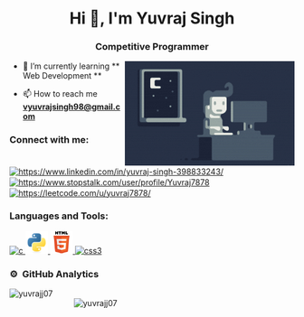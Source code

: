  <!-- (https://previews.123rf.com/images/karpenkoilia/karpenkoilia1806/karpenkoilia180600011/102988806-vector-line-web-concept-for-programming-linear-web-banner-for-coding-.jpg?fj=1) -->
<h1 align="center">Hi 👋, I'm Yuvraj Singh</h1>
<h3 align="center">Competitive Programmer</h3>

 <img alt="Night Coding" src="https://raw.githubusercontent.com/AVS1508/AVS1508/master/assets/Night-Coding.gif" align="right"/>
 

- 🌱 I’m currently learning ** Web Development **

- 📫 How to reach me **vyuvrajsingh98@gmail.com**

<h3 align="left">Connect with me:</h3>
<p align="left">
<a href="https://www.linkedin.com/in/yuvraj-singh-398833243" target="blank"><img align="center" src="https://raw.githubusercontent.com/rahuldkjain/github-profile-readme-generator/master/src/images/icons/Social/linked-in-alt.svg" alt="https://www.linkedin.com/in/yuvraj-singh-398833243/" height="30" width="40" /></a>
<a href="https://www.stopstalk.com/user/profile/Yuvraj7878" target="blank"><img align="center" src="https://www.stopstalk.com/static/images/stopstalk-logo.png" alt="https://www.stopstalk.com/user/profile/Yuvraj7878" height="30" width="30" /></a>
<a href="https://leetcode.com/u/yuvraj7878/" target="blank"><img align="center" src="https://raw.githubusercontent.com/rahuldkjain/github-profile-readme-generator/master/src/images/icons/Social/leet-code.svg" alt="https://leetcode.com/u/yuvraj7878/" height="30" width="40" /></a>

<h3 align="left">Languages and Tools:</h3>
<p align="left">
  <a href="https://www.w3schools.com/cpp/" target="_blank" rel="noreferrer"> <img src="https://backendapi.iihtsrt.com/wp-content/uploads/2022/04/CPP.jpg" alt="c" width="40" height="40"/>
  <a href="https://www.python.org" target="_blank" rel="noreferrer"> <img src="https://raw.githubusercontent.com/devicons/devicon/master/icons/python/python-original.svg" alt="python" width="40" height="40"/> </a>
  <a href="https://www.w3.org/html/" target="_blank" rel="noreferrer"> <img src="https://raw.githubusercontent.com/devicons/devicon/master/icons/html5/html5-original-wordmark.svg" alt="html5" width="40" height="40"/> </a>
  <a href="https://www.w3schools.com/mysql/default.asp" target="_blank" rel="noreferrer"> <img src="https://pbs.twimg.com/profile_images/1255113654049128448/J5Yt92WW_400x400.png" alt="css3" width="40" height="40"/> </a> 

  </p>


### ⚙️ &nbsp;GitHub Analytics

<p>
  <img align="left" src="https://github-readme-streak-stats.herokuapp.com/?user=yuvrajj07&" alt="yuvrajj07" width = "390"/>
   <img align="right" src="https://github-readme-stats.vercel.app/api?username=yuvrajj07&show_icons=true&locale=en" alt="yuvrajj07" width = "390" />
  </p>
